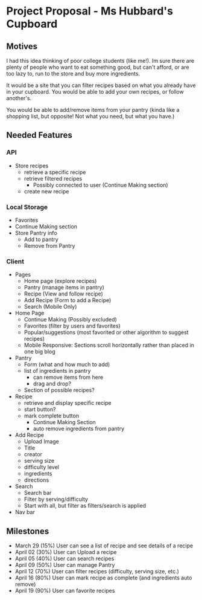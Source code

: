 # Project Proposal - Ms Hubbard's Cupboard

## Motives
I had this idea thinking of poor college students (like me!). Im sure there are plenty of people who want to eat something good, but can't afford, or are too lazy to, run to the store and buy more ingredients.

It would be a site that you can filter recipes based on what you already have in your cupboard. You would be able to add your own recipes, or follow another's. 

You would be able to add/remove items from your pantry (kinda like a shopping list, but opposite! Not what you need, but what you have.)

## Needed Features
### API
- Store recipes
    - retrieve a specific recipe
    - retrieve filtered recipes
        - Possibly connected to user (Continue Making section)
    - create new recipe
### Local Storage
- Favorites
- Continue Making section
- Store Pantry info
    - Add to pantry
    - Remove from Pantry
### Client
- Pages
    - Home page (explore recipes)
    - Pantry (manage items in pantry)
    - Recipe (View and follow recipe)
    - Add Recipe (Form to add a Recipe)
    - Search (Mobile Only)
- Home Page
    - Continue Making (Possibly excluded)
    - Favorites (filter by users and favorites)
    - Popular/suggestions (most favorited or other algorithm to suggest recipes)
    - Mobile Responsive: Sections scroll horizontally rather than placed in one big blog
- Pantry
    - Form (what and how much to add)
    - list of ingredients in pantry
        - can remove items from here
        - drag and drop?
    - Section of possible recipes?
- Recipe
    - retrieve and display specific recipe
    - start button?
    - mark complete button
        - Continue Making Section
        - auto remove ingredients from pantry
- Add Recipe
    - Upload Image
    - Title
    - creator
    - serving size
    - difficulty level
    - ingredients
    - directions
- Search
    - Search bar
    - Filter by serving/difficulty
    - Start with all, but filter as filters/search is applied
- Nav bar

## Milestones
- March 29 (15%) User can see a list of recipe and see details of a recipe
- April 02 (30%) User can Upload a recipe
- April 05 (40%) User can search recipes
- April 09 (50%) User can manage Pantry
- April 12 (70%) User can filter recipes (difficulty, serving size, etc.)
- April 16 (80%) User can mark recipe as complete (and ingredients auto remove)
- April 19 (90%) User can favorite recipes